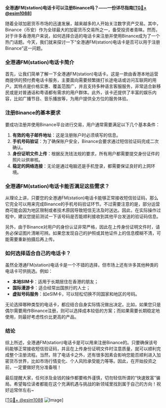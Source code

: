 **全港通FM(station)电话卡可以注册Binance吗？——一份详尽指南[[TG💪+ @esim1088](https://t.me/s/esim1088)]**

随着全球加密货币市场的迅速发展，越来越多的人开始关注数字资产交易。其中，Binance（币安）作为全球最大的加密货币交易所之一，备受投资者青睐。然而，对于许多香港用户来说，如何选择合适的电话卡来注册并使用Binance成为了一个热门话题。今天，我们就来探讨一下“全港通FM(station)电话卡是否可以用于注册Binance”这一问题。

### 全港通FM(station)电话卡简介

首先，让我们简单了解一下全港通FM(station)电话卡。这是一款由香港本地运营商提供的预付费电话卡服务，主要面向需要频繁拨打长途电话或访问互联网的用户。其特点是价格实惠、覆盖范围广，并且支持多种语言客服服务，非常适合新移民或是对普通话和粤语都有需求的用户群体。此外，该卡还提供了丰富的娱乐内容，比如广播节目、音乐播放等，为用户提供全方位的服务体验。

### 注册Binance的基本要求

要成功注册并使用Binance平台进行交易，用户通常需要满足以下几个基本条件：
1. **有效的电子邮件地址**：这是注册账户时必须填写的信息。
2. **手机号码验证**：为了确保账户安全，Binance会要求通过短信验证码完成二次确认。
3. **身份证明文件上传**：根据反洗钱法规的要求，所有用户都需要提交身份证件的照片以供审核。
4. **稳定的网络连接**：无论是通过电脑还是手机登录，都需要保证良好的上网环境。

### 全港通FM(station)电话卡能否满足这些需求？

从理论上讲，只要您的全港通FM(station)电话卡能够正常接收短信验证码，那么它完全可以用来完成Binance的手机号码验证环节。不过需要注意的是，部分运营商可能会因为地区限制或者技术原因导致短信无法及时送达。因此，在实际操作过程中，建议您提前测试一下该号码是否能顺利接收到其他平台发送的验证码信息。

另外，由于Binance对用户的身份认证非常严格，因此在上传身份证明文件时，请务必保证图片清晰可辨。如果您发现自己的护照或其他证件上的信息模糊不清，可能需要重新拍摄后再上传。

### 如何选择适合自己的电话卡？

虽然全港通FM(station)电话卡是一个不错的选择，但市场上还有许多其他种类的电话卡可供挑选。例如：
- **本地SIM卡**：适用于长期居住在香港的朋友；
- **国际漫游卡**：适合经常出国旅行的人士；
- **虚拟号码服务**：如eSIM卡，可以轻松切换不同国家和地区的号码。

无论选择哪种类型的电话卡，都应结合自身实际情况做出决定。比如，如果您只是偶尔需要用作Binance注册，则可以选择成本较低的方案；而如果需要长期稳定地使用，则最好考虑性价比更高的产品。

### 结论

综上所述，全港通FM(station)电话卡是可以用来注册Binance的。只要确保该号码能够正常接收短信验证码，并且在上传身份证明文件时注意质量，就可以顺利完成整个注册流程。当然，除了电话卡之外，还有很多因素会影响您能否顺利进入加密货币世界，比如市场行情变化、个人风险承受能力等等。因此，在开始投资之前，一定要做好充分准备哦！

最后提醒大家，任何涉及金钱的操作都要格外谨慎，切勿轻信所谓的“快速致富”骗局。希望每位读者都能在这个充满机遇与挑战的新领域里找到属于自己的方向！祝好运常伴左右~

[[TG💪+ @esim1088](https://t.me/s/esim1088) ![Image](https://i.postimg.cc/4NQfJmqS/Snipaste-2025-05-13-00-14-12.png)]